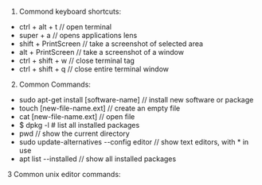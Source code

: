 1. Commond keyboard shortcuts:
  - ctrl + alt + t        //  open terminal
  - super + a             //  opens applications lens
  - shift + PrintScreen   //  take a screenshot of selected area
  - alt + PrintScreen     //  take a screenshot of a window
  - ctrl + shift + w      //  close terminal tag
  - ctrl + shift + q      //  close entire terminal window

2. Common Commands:
  - sudo apt-get install [software-name]          // install new software or package
  - touch [new-file-name.ext]                     // create an empty file
  - cat [new-file-name.ext]                       // open file
  - $ dpkg -l	# list all installed packages
  - pwd                                           // show the current directory
  - sudo update-alternatives --config editor      // show text editors, with * in use
  - apt list --installed                          // show all installed packages

3 Common unix editor commands:


